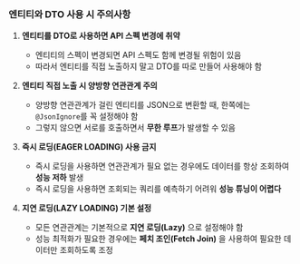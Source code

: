 ### 엔티티와 DTO 사용 시 주의사항

1. **엔티티를 DTO로 사용하면 API 스펙 변경에 취약**
    - 엔티티의 스펙이 변경되면 API 스펙도 함께 변경될 위험이 있음
    - 따라서 엔티티를 직접 노출하지 말고 DTO를 따로 만들어 사용해야 함

2. **엔티티 직접 노출 시 양방향 연관관계 주의**
    - 양방향 연관관계가 걸린 엔티티를 JSON으로 변환할 때, 한쪽에는 `@JsonIgnore`를 꼭 설정해야 함
    - 그렇지 않으면 서로를 호출하면서 **무한 루프**가 발생할 수 있음

3. **즉시 로딩(EAGER LOADING) 사용 금지**
    - 즉시 로딩을 사용하면 연관관계가 필요 없는 경우에도 데이터를 항상 조회하여 **성능 저하** 발생
    - 즉시 로딩을 사용하면 조회되는 쿼리를 예측하기 어려워 **성능 튜닝이 어렵다**

4. **지연 로딩(LAZY LOADING) 기본 설정**
    - 모든 연관관계는 기본적으로 **지연 로딩(Lazy)** 으로 설정해야 함
    - 성능 최적화가 필요한 경우에는 **페치 조인(Fetch Join)** 을 사용하여 필요한 데이터만 조회하도록 조정  